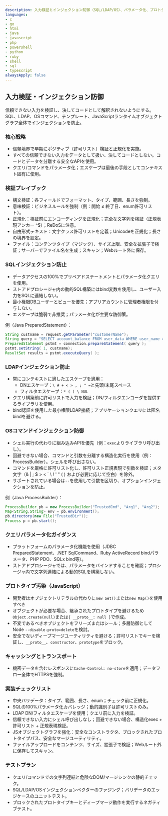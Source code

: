 ```yaml
---
description: 入力検証とインジェクション防御（SQL/LDAP/OS）、パラメータ化、プロトタイプ汚染
languages:
- c
- go
- html
- java
- javascript
- php
- powershell
- python
- ruby
- shell
- sql
- typescript
alwaysApply: false
---
```


## 入力検証・インジェクション防御

信頼できない入力を検証し、決してコードとして解釈されないようにする。SQL、LDAP、OSコマンド、テンプレート、JavaScriptランタイムオブジェクトグラフ全体でインジェクションを防止。

### 核心戦略
- 信頼境界で早期にポジティブ（許可リスト）検証と正規化を実施。
- すべての信頼できない入力をデータとして扱い、決してコードとしない。コードとデータを分離する安全なAPIを使用。
- クエリ/コマンドをパラメータ化；エスケープは最後の手段としてコンテキスト固有に使用。

### 検証プレイブック
- 構文検証：各フィールドでフォーマット、タイプ、範囲、長さを強制。
- 意味検証：ビジネスルールを強制（例：開始 ≤ 終了日、enum許可リスト）。
- 正規化：検証前にエンコーディングを正規化；完全な文字列を検証（正規表現アンカー ^$）；ReDoSに注意。
- 自由形式テキスト：文字クラス許可リストを定義；Unicodeを正規化；長さの境界を設定。
- ファイル：コンテンツタイプ（マジック）、サイズ上限、安全な拡張子で検証；サーバーでファイル名を生成；スキャン；Webルート外に保存。

### SQLインジェクション防止
- データアクセスの100%でプリペアドステートメントとパラメータ化クエリを使用。
- ストアドプロシージャ内の動的SQL構築にはbind変数を使用し、ユーザー入力をSQLに連結しない。
- 最小権限DBユーザーとビューを優先；アプリアカウントに管理者権限を付与しない。
- エスケープは脆弱で非推奨；パラメータ化が主要な防御策。

例（Java PreparedStatement）：
```java
String custname = request.getParameter("customerName");
String query = "SELECT account_balance FROM user_data WHERE user_name = ? ";
PreparedStatement pstmt = connection.prepareStatement( query );
pstmt.setString( 1, custname);
ResultSet results = pstmt.executeQuery( );
```

### LDAPインジェクション防止
- 常にコンテキストに適したエスケープを適用：
  - DNエスケープ：`\ # + < > , ; " =`と先頭/末尾スペース
  - フィルタエスケープ：`* ( ) \ NUL`
- クエリ構築前に許可リストで入力を検証；DN/フィルタエンコーダを提供するライブラリを使用。
- bind認証を使用した最小権限LDAP接続；アプリケーションクエリには匿名bindを避ける。

### OSコマンドインジェクション防御
- シェル実行の代わりに組み込みAPIを優先（例：`exec`よりライブラリ呼び出し）。
- 回避できない場合、コマンドと引数を分離する構造化実行を使用（例：ProcessBuilder）。シェルを呼び出さない。
- コマンドを厳格に許可リスト化し、許可リスト正規表現で引数を検証；メタ文字（& | ; $ > < ` \ ! ' " ( ) および必要に応じて空白）を除外。
- サポートされている場合は`--`を使用して引数を区切り、オプションインジェクションを防止。

例（Java ProcessBuilder）：
```java
ProcessBuilder pb = new ProcessBuilder("TrustedCmd", "Arg1", "Arg2");
Map<String,String> env = pb.environment();
pb.directory(new File("TrustedDir"));
Process p = pb.start();
```

### クエリパラメータ化ガイダンス
- プラットフォームのパラメータ化機能を使用（JDBC PreparedStatement、.NET SqlCommand、Ruby ActiveRecord bindパラメータ、PHP PDO、SQLx bind等）。
- ストアドプロシージャでは、パラメータをバインドすることを確認；プロシージャ内で文字列連結による動的SQLを構築しない。

### プロトタイプ汚染（JavaScript）
- 開発者はオブジェクトリテラルの代わりに`new Set()`または`new Map()`を使用すべき
- オブジェクトが必要な場合、継承されたプロトタイプを避けるため`Object.create(null)`または`{ __proto__: null }`で作成。
- 不変であるべきオブジェクトをフリーズまたはシール；多層防御としてNode `--disable-proto=delete`を検討。
- 安全でないディープマージユーティリティを避ける；許可リストでキーを検証し、`__proto__`、`constructor`、`prototype`をブロック。

### キャッシングとトランスポート
- 機密データを含むレスポンスに`Cache-Control: no-store`を適用；データフロー全体でHTTPSを強制。

### 実装チェックリスト
- 中央バリデータ：タイプ、範囲、長さ、enum；チェック前に正規化。
- SQLの100%パラメータ化カバレッジ；動的識別子は許可リストのみ。
- LDAP DN/フィルタエスケープを使用；クエリ前に入力を検証。
- 信頼できない入力にシェル呼び出しなし；回避できない場合、構造化exec + 許可リスト + 正規表現検証。
- JSオブジェクトグラフを強化：安全なコンストラクタ、ブロックされたプロトタイプパス、安全なマージユーティリティ。
- ファイルアップロードをコンテンツ、サイズ、拡張子で検証；Webルート外に保存してスキャン。

### テストプラン
- クエリ/コマンドでの文字列連結と危険なDOM/マージシンクの静的チェック。
- SQL/LDAP/OSインジェクションベクターのファジング；バリデータのエッジケースのユニットテスト。
- ブロックされたプロトタイプキーとディープマージ動作を実行するネガティブテスト。
